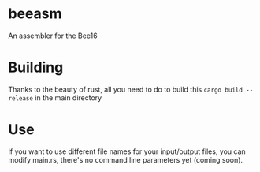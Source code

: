 # beeasm
An assembler for the Bee16

# Building
Thanks to the beauty of rust, all you need to do to build this
`cargo build --release`
in the main directory

# Use

If you want to use different file names for your input/output files, you can modify main.rs, there's no command line parameters yet (coming soon).
